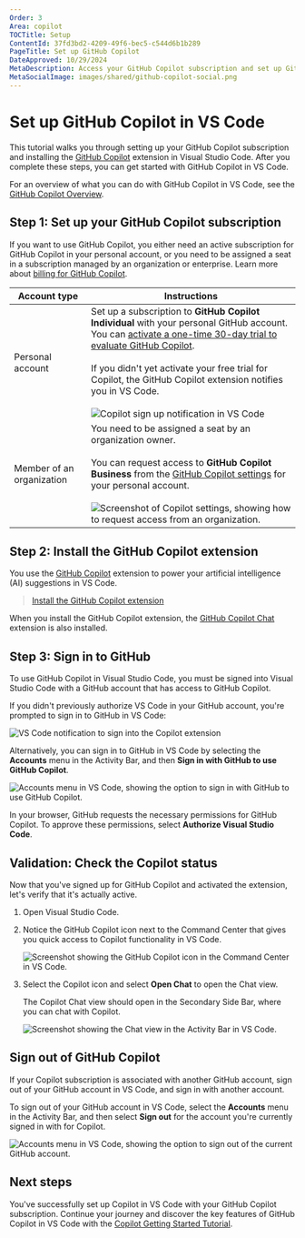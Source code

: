 ```yaml
---
Order: 3
Area: copilot
TOCTitle: Setup
ContentId: 37fd3bd2-4209-49f6-bec5-c544d6b1b289
PageTitle: Set up GitHub Copilot
DateApproved: 10/29/2024
MetaDescription: Access your GitHub Copilot subscription and set up GitHub Copilot in Visual Studio.
MetaSocialImage: images/shared/github-copilot-social.png
---
```

# Set up GitHub Copilot in VS Code

This tutorial walks you through setting up your GitHub Copilot subscription and installing the [GitHub Copilot](https://marketplace.visualstudio.com/items?itemName=GitHub.copilot) extension in Visual Studio Code. After you complete these steps, you can get started with GitHub Copilot in VS Code.

For an overview of what you can do with GitHub Copilot in VS Code, see the [GitHub Copilot Overview](/docs/copilot/overview.md).

## Step 1: Set up your GitHub Copilot subscription

If you want to use GitHub Copilot, you either need an active subscription for GitHub Copilot in your personal account, or you need to be assigned a seat in a subscription managed by an organization or enterprise. Learn more about [billing for GitHub Copilot](https://docs.github.com/billing/managing-billing-for-github-copilot/about-billing-for-github-copilot).

| Account type | Instructions |
| ------------ | ------------ |
| Personal account | Set up a subscription to **GitHub Copilot Individual** with your personal GitHub account. You can [activate a one-time 30-day trial to evaluate GitHub Copilot](https://github.com/github-copilot/signup).<br/><br/>If you didn't yet activate your free trial for Copilot, the GitHub Copilot extension notifies you in VS Code.<br/><br/>![Copilot sign up notification in VS Code](images/setup/copilot-access-toast.png) |
| Member of an organization | You need to be assigned a seat by an organization owner.<br/><br/>You can request access to **GitHub Copilot Business** from the [GitHub Copilot settings](https://github.com/settings/copilot) for your personal account.<br/><br/>![Screenshot of Copilot settings, showing how to request access from an organization.](images/setup/request-cfb-access-settings.png) |

## Step 2: Install the GitHub Copilot extension

You use the [GitHub Copilot](https://marketplace.visualstudio.com/items?itemName=GitHub.copilot) extension to power your artificial intelligence (AI) suggestions in VS Code.

> <a class="install-extension-btn" href="vscode:extension/GitHub.copilot">Install the GitHub Copilot extension</a>

When you install the GitHub Copilot extension, the [GitHub Copilot Chat](https://marketplace.visualstudio.com/items?itemName=GitHub.copilot-chat) extension is also installed.

## Step 3: Sign in to GitHub

To use GitHub Copilot in Visual Studio Code, you must be signed into Visual Studio Code with a GitHub account that has access to GitHub Copilot.

If you didn't previously authorize VS Code in your GitHub account, you're prompted to sign in to GitHub in VS Code:

![VS Code notification to sign into the Copilot extension](images/setup/copilot-auth-toast.png)

Alternatively, you can sign in to GitHub in VS Code by selecting the **Accounts** menu in the Activity Bar, and then **Sign in with GitHub to use GitHub Copilot**.

![Accounts menu in VS Code, showing the option to sign in with GitHub to use GitHub Copilot.](images/setup/vscode-accounts-menu.png)

In your browser, GitHub requests the necessary permissions for GitHub Copilot. To approve these permissions, select **Authorize Visual Studio Code**.

## Validation: Check the Copilot status

Now that you've signed up for GitHub Copilot and activated the extension, let's verify that it's actually active.

1. Open Visual Studio Code.

1. Notice the GitHub Copilot icon next to the Command Center that gives you quick access to Copilot functionality in VS Code.

    ![Screenshot showing the GitHub Copilot icon in the Command Center in VS Code.](./images/setup/copilot-chat-menu-command-center.png)

1. Select the Copilot icon and select **Open Chat** to open the Chat view.

    The Copilot Chat view should open in the Secondary Side Bar, where you can chat with Copilot.

    ![Screenshot showing the Chat view in the Activity Bar in VS Code.](./images/setup/command-center-open-chat.png)

## Sign out of GitHub Copilot

If your Copilot subscription is associated with another GitHub account, sign out of your GitHub account in VS Code, and sign in with another account.

To sign out of your GitHub account in VS Code, select the **Accounts** menu in the Activity Bar, and then select **Sign out** for the account you're currently signed in with for Copilot.

![Accounts menu in VS Code, showing the option to sign out of the current GitHub account.](images/setup/vscode-accounts-menu-signout.png)

## Next steps

You've successfully set up Copilot in VS Code with your GitHub Copilot subscription. Continue your journey and discover the key features of GitHub Copilot in VS Code with the [Copilot Getting Started Tutorial](/docs/copilot/getting-started.md).
